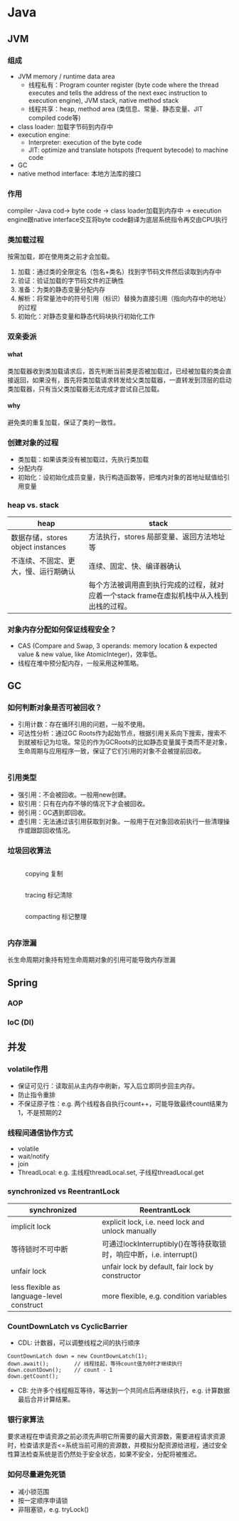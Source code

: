 # Java

## JVM

### 组成

* JVM memory / runtime data area
  * 线程私有：Program counter register (byte code where the thread executes and tells the address of the next exec instruction to execution engine), JVM stack, native method stack
  * 线程共享：heap, method area (类信息、常量、静态变量、JIT compiled code等)
* class loader: 加载字节码到内存中
* execution engine:&#x20;
  * Interpreter: execution of the byte code
  * JIT: optimize and translate hotspots (frequent bytecode) to machine code
* GC
* native method interface: 本地方法库的接口

### 作用

compiler -Java cod-> byte code -> class loader加载到内存中 -> execution engine跟native interface交互将byte code翻译为底层系统指令再交由CPU执行

### 类加载过程

按需加载，即在使用类之前才会加载。

1. 加载：通过类的全限定名（包名+类名）找到字节码文件然后读取到内存中
2. 验证：验证加载的字节码文件的正确性
3. 准备：为类的静态变量分配内存
4. 解析：将常量池中的符号引用（标识）替换为直接引用（指向内存中的地址）的过程
5. 初始化：对静态变量和静态代码块执行初始化工作

### 双亲委派

#### what

类加载器收到类加载请求后，首先判断当前类是否被加载过，已经被加载的类会直接返回，如果没有，首先将类加载请求转发给父类加载器，一直转发到顶层的启动类加载器，只有当父类加载器无法完成才尝试自己加载。

#### why

避免类的重复加载，保证了类的一致性。

### 创建对象的过程

* 类加载：如果该类没有被加载过，先执行类加载
* 分配内存
* 初始化：设初始化成员变量，执行构造函数等，把堆内对象的首地址赋值给引用变量

### heap vs. stack

| heap                         | stack                                              |
| ---------------------------- | -------------------------------------------------- |
| 数据存储，stores object instances | 方法执行，stores 局部变量、返回方法地址等                           |
| 不连续、不固定、更大，慢、运行期确认           | 连续、固定、快、编译器确认                                      |
|                              | 每个方法被调用直到执行完成的过程，就对应着一个stack frame在虚拟机栈中从入栈到出栈的过程。 |

### 对象内存分配如何保证线程安全？

* CAS (Compare and Swap, 3 operands: memory location & expected value & new value, like AtomicInteger)，效率低。
* 线程在堆中预分配内存，一般采用这种策略。

## GC

### 如何判断对象是否可被回收？

* 引用计数：存在循环引用的问题，一般不使用。
* 可达性分析：通过GC Roots作为起始节点，根据引用关系向下搜索，搜索不到就被标记为垃圾。常见的作为GCRoots的比如静态变量属于类而不是对象，生命周期与应用程序一致，保证了它们引用的对象不会被提前回收。

<figure><img src="../.gitbook/assets/GCRoots.webp" alt=""><figcaption></figcaption></figure>

### 引用类型

* 强引用：不会被回收。一般用new创建。
* 软引用：只有在内存不够的情况下才会被回收。
* 弱引用：GC遇到即回收。
* 虚引用：无法通过该引用获取到对象。一般用于在对象回收前执行一些清理操作或跟踪回收情况。

### 垃圾回收算法

<figure><img src="../.gitbook/assets/copying.webp" alt=""><figcaption><p>copying 复制</p></figcaption></figure>

<figure><img src="../.gitbook/assets/tracing.webp" alt=""><figcaption><p>tracing 标记清除</p></figcaption></figure>

<figure><img src="../.gitbook/assets/compacting.webp" alt=""><figcaption><p>compacting 标记整理</p></figcaption></figure>

<figure><img src="../.gitbook/assets/newOldGen.png" alt=""><figcaption></figcaption></figure>

### 内存泄漏

长生命周期对象持有短生命周期对象的引用可能导致内存泄漏



## Spring

### AOP



### IoC (DI)



## 并发

### volatile作用

* 保证可见行：读取前从主内存中刷新，写入后立即同步回主内存。
* 防止指令重排
* 不保证原子性：e.g. 两个线程各自执行count++，可能导致最终count结果为1，不是预期的2

### 线程间通信协作方式

* volatile
* wait/notify
* join
* ThreadLocal: e.g. 主线程threadLocal.set, 子线程threadLocal.get

### synchronized vs ReentrantLock

| synchronized                              | ReentrantLock                                       |
| ----------------------------------------- | --------------------------------------------------- |
| implicit lock                             | explicit lock, i.e. need lock and unlock manually   |
| 等待锁时不可中断                                  | 可通过lockInterruptibly()在等待获取锁时，响应中断，i.e. interrupt() |
| unfair lock                               | unfair lock by default, fair lock by constructor    |
| less flexible as language-level construct | more flexible, e.g. condition variables             |

### CountDownLatch vs CyclicBarrier

* CDL: 计数器，可以调整线程之间的执行顺序

```
CountDownLatch down = new CountDownLatch(1);
down.await();        // 线程挂起，等待count值为0时才继续执行
down.countDown();    // count - 1
down.getCount();
```

* CB: 允许多个线程相互等待，等达到一个共同点后再继续执行，e.g. 计算数据最后合并计算结果。

### 银行家算法

要求进程在申请资源之前必须先声明它所需要的最大资源数，需要进程请求资源时，检查请求是否<=系统当前可用的资源数，并模拟分配资源给进程，通过安全性算法检查系统是否仍然处于安全状态，如果不安全，分配将被推迟。

### 如何尽量避免死锁

* 减小锁范围
* 按一定顺序申请锁
* 非阻塞锁，e.g. tryLock()

###









